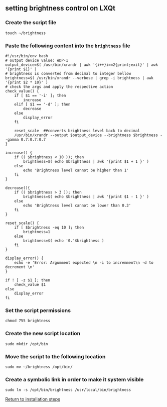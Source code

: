 ## setting brightness control on LXQt

### Create the script file

    touch ~/brightness

### Paste the following content into the <code>brightness</code> file

```shell
#!/usr/bin/env bash
# output device value: eDP-1
output_device=$( /usr/bin/xrandr | awk '{i++}i==2{print;exit}' | awk '{print $1}' ) 
# brightness is converted from decimal to integer bellow
brightness=$( /usr/bin/xrandr --verbose | grep -i brightness | awk '{print $2 * 10}' ) 
# check the args and apply the respective action
check_value() {
    if [ $1 == '-i' ]; then
        increase
    elif [ $1 == '-d' ]; then
        decrease
    else
        display_error
    fi

    reset_scale  ##converts brightness level back to decimal
    /usr/bin/xrandr --output $output_device --brightness $brightness --gamma 0.7:0.7:0.7
}

increase() {
    if (( $brightness < 10 )); then
        brightness=$( echo $brightness | awk '{print $1 + 1 }' )
    else
        echo 'Brightness level cannot be higher than 1'
    fi
}

decrease(){
    if (( $brightness > 3 )); then
        brightness=$( echo $brightness | awk '{print $1 - 1 }' )
    else
        echo 'Brightness level cannot be lower than 0.3'
    fi
}

reset_scale() {
    if [ $brightness -eq 10 ]; then
        brightness=1
    else
        brightness=$( echo '0.'$brightness )
    fi
}

display_error() {
    echo -e 'Error: Argumment expected \n -i to incremment\n -d to decrement \n'
}

if ! [ -z $1 ]; then
    check_value $1
else
    display_error
fi
```
### Set the script permissions

    chmod 755 brightness

### Create the new script location

    sudo mkdir /opt/bin

### Move the script to the following location

    sudo mv ~/brightness /opt/bin/

### Create a symbolic link in order to make it system visible

    sudo ln -s /opt/bin/brightness /usr/local/bin/brightness


[Return to installation steps](debian-install.md#hardware-clock-settings-for-dualboot)
